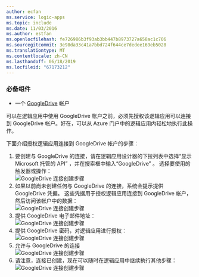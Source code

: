 ```yaml
---
author: ecfan
ms.service: logic-apps
ms.topic: include
ms.date: 11/03/2016
ms.author: estfan
ms.openlocfilehash: fe726986b3f93ab3bb447b8973727a658ac1c706
ms.sourcegitcommit: 3e98da33c41a7bbd724f644ce7dedee169eb5028
ms.translationtype: MT
ms.contentlocale: zh-CN
ms.lasthandoff: 06/18/2019
ms.locfileid: "67173212"
---
```

### <a name="prerequisites"></a>必备组件
* 一个 [GoogleDrive](https://www.google.com/drive/) 帐户  

可以在逻辑应用中使用 GoogleDrive 帐户之前，必须先授权该逻辑应用可以连接到 GoogleDrive 帐户。好在，可以从 Azure 门户中的逻辑应用内轻松地执行此操作。  

下面介绍授权逻辑应用连接到 GoogleDrive 帐户的步骤：  

1. 要创建与 GoogleDrive 的连接，请在逻辑应用设计器的下拉列表中选择“显示 Microsoft 托管的 API”  ，并在搜索框中输入“GoogleDrive”  。 选择要使用的触发器或操作：  
   ![GoogleDrive 连接创建步骤](./media/connectors-create-api-googledrive/googledrive-1.png)  
2. 如果以前尚未创建任何与 GoogleDrive 的连接，系统会提示提供 GoogleDrive 凭据。 这些凭据用于授权逻辑应用连接到 GoogleDrive 帐户，然后访问该帐户中的数据：  
   ![GoogleDrive 连接创建步骤](./media/connectors-create-api-googledrive/googledrive-2.png)  
3. 提供 GoogleDrive 电子邮件地址：  
   ![GoogleDrive 连接创建步骤](./media/connectors-create-api-googledrive/googledrive-3.png)  
4. 提供 GoogleDrive 密码，对逻辑应用进行授权：  
   ![GoogleDrive 连接创建步骤](./media/connectors-create-api-googledrive/googledrive-4.png)
5. 允许与 GoogleDrive 的连接  
   ![GoogleDrive 连接创建步骤](./media/connectors-create-api-googledrive/googledrive-5.png)  
6. 请注意，连接已创建，现在可以随时在逻辑应用中继续执行其他步骤：  
   ![GoogleDrive 连接创建步骤](./media/connectors-create-api-googledrive/googledrive-6.png)  

